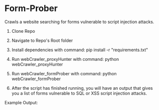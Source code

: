 # Form-Prober
Crawls a website searching for forms vulnerable to script injection attacks.

1. Clone Repo

2. Navigate to Repo's Root folder

3. Install dependencies with command:
        pip install -r "requirements.txt"

4. Run webCrawler_proxyHunter with command:
        python webCrawler_proxyHunter

5. Run webCrawler_formProber with command:
        python webCrawler_formProber

6. After the script has finished running, you will have an output that gives you a list of forms vulnerable to SQL or XSS script injection attacks.

Example Output:

<!-- URL: http://localhost/#/login
Payload: <script>alert('XSS')</script>
Vulnerable: False
Status: Not Vulnerable
Response Snippet: <html lang="en" data-critters-container="" class="fontawesome-i2svg-active fontawesome-i2svg-complete"><head>
  <meta charset="utf-8">
  <title>OWASP Juice Shop</title>
  <meta name="description" cont
Console Logs: ['http://localhost/rest/user/login - Failed to load resource: the server responded with a status of 500 (Internal Server Error)']
--------------------------------------------------
URL: http://localhost/#/login
Payload: 1' OR '1'='1
Vulnerable: True
Status: Vulnerable
Response Snippet: <html lang="en" data-critters-container="" class="fontawesome-i2svg-active fontawesome-i2svg-complete"><head>
  <meta charset="utf-8">
  <title>OWASP Juice Shop</title>
  <meta name="description" cont
Console Logs: ['http://localhost/rest/user/login - Failed to load resource: the server responded with a status of 401 (Unauthorized)', 'http://localhost/rest/user/login - Failed to load resource: the server responded with a status of 401 (Unauthorized)']
--------------------------------------------------
URL: http://localhost/#/contact
Payload: <script>alert('XSS')</script>
Vulnerable: False
Status: Not Vulnerable
Response Snippet: <html lang="en" data-critters-container="" class="fontawesome-i2svg-active fontawesome-i2svg-complete"><head>
  <meta charset="utf-8">
  <title>OWASP Juice Shop</title>
  <meta name="description" cont
Console Logs: ['https://cdnjs.cloudflare.com/ajax/libs/cookieconsent2/3.1.0/cookieconsent.min.css - Failed to load resource: net::ERR_TIMED_OUT', 'https://cdnjs.cloudflare.com/ajax/libs/cookieconsent2/3.1.0/cookieconsent.min.js - Failed to load resource: net::ERR_TIMED_OUT', 'https://cdnjs.cloudflare.com/ajax/libs/jquery/2.2.4/jquery.min.js - Failed to load resource: net::ERR_TIMED_OUT', "http://localhost/ 18:27 Uncaught TypeError: Cannot read properties of undefined (reading 'initialise')"]
--------------------------------------------------
URL: http://localhost/#/contact
Payload: 1' OR '1'='1
Vulnerable: True
Status: Vulnerable
Response Snippet: <html lang="en" data-critters-container="" class="fontawesome-i2svg-active fontawesome-i2svg-complete"><head>
  <meta charset="utf-8">
  <title>OWASP Juice Shop</title>
  <meta name="description" cont
Console Logs: []
--------------------------------------------------
URL: http://localhost/#/about
Payload: <script>alert('XSS')</script>
Vulnerable: False
Status: Not Vulnerable
Response Snippet: <html lang="en" data-critters-container="" class="fontawesome-i2svg-active fontawesome-i2svg-complete"><head>
  <meta charset="utf-8">
  <title>OWASP Juice Shop</title>
  <meta name="description" cont
Console Logs: ['https://cdnjs.cloudflare.com/ajax/libs/cookieconsent2/3.1.0/cookieconsent.min.css - Failed to load resource: net::ERR_TIMED_OUT', 'https://cdnjs.cloudflare.com/ajax/libs/cookieconsent2/3.1.0/cookieconsent.min.js - Failed to load resource: net::ERR_TIMED_OUT', 'https://cdnjs.cloudflare.com/ajax/libs/jquery/2.2.4/jquery.min.js - Failed to load resource: net::ERR_TIMED_OUT', "http://localhost/ 18:27 Uncaught TypeError: Cannot read properties of undefined (reading 'initialise')"]
--------------------------------------------------
URL: http://localhost/#/about
Payload: 1' OR '1'='1
Vulnerable: True
Status: Vulnerable
Response Snippet: <html lang="en" data-critters-container="" class="fontawesome-i2svg-active fontawesome-i2svg-complete"><head>
  <meta charset="utf-8">
  <title>OWASP Juice Shop</title>
  <meta name="description" cont
Console Logs: []
--------------------------------------------------
URL: http://localhost/#/photo-wall
Payload: <script>alert('XSS')</script>
Vulnerable: False
Status: Not Vulnerable
Response Snippet: <html lang="en" data-critters-container="" class="fontawesome-i2svg-active fontawesome-i2svg-complete"><head>
  <meta charset="utf-8">
  <title>OWASP Juice Shop</title>
  <meta name="description" cont
Console Logs: ['https://cdnjs.cloudflare.com/ajax/libs/cookieconsent2/3.1.0/cookieconsent.min.css - Failed to load resource: net::ERR_TIMED_OUT', 'https://cdnjs.cloudflare.com/ajax/libs/cookieconsent2/3.1.0/cookieconsent.min.js - Failed to load resource: net::ERR_TIMED_OUT', 'https://cdnjs.cloudflare.com/ajax/libs/jquery/2.2.4/jquery.min.js - Failed to load resource: net::ERR_TIMED_OUT', "http://localhost/ 18:27 Uncaught TypeError: Cannot read properties of undefined (reading 'initialise')"]
--------------------------------------------------
URL: http://localhost/#/photo-wall
Payload: 1' OR '1'='1
Vulnerable: True
Status: Vulnerable
Response Snippet: <html lang="en" data-critters-container="" class="fontawesome-i2svg-active fontawesome-i2svg-complete"><head>
  <meta charset="utf-8">
  <title>OWASP Juice Shop</title>
  <meta name="description" cont
Console Logs: []
--------------------------------------------------
URL: http://localhost/redirect?to=https://github.com/juice-shop/juice-shop
Payload: N/A
Vulnerable: False
Status: No Inputs
Response Snippet: 
Console Logs: []
--------------------------------------------------
URL: http://localhost/redirect?to=https://github.com/juice-shop/juice-shop
Payload: N/A
Vulnerable: False
Status: No Inputs
Response Snippet: 
Console Logs: []
--------------------------------------------------
URL: http://localhost/#/forgot-password
Payload: <script>alert('XSS')</script>
Vulnerable: False
Status: Not Vulnerable
Response Snippet: <html lang="en" data-critters-container="" class="fontawesome-i2svg-active fontawesome-i2svg-complete"><head>
  <meta charset="utf-8">
  <title>OWASP Juice Shop</title>
  <meta name="description" cont
Console Logs: ['https://cdnjs.cloudflare.com/ajax/libs/cookieconsent2/3.1.0/cookieconsent.min.css - Failed to load resource: net::ERR_TIMED_OUT', 'https://cdnjs.cloudflare.com/ajax/libs/cookieconsent2/3.1.0/cookieconsent.min.js - Failed to load resource: net::ERR_TIMED_OUT', 'https://cdnjs.cloudflare.com/ajax/libs/jquery/2.2.4/jquery.min.js - Failed to load resource: net::ERR_TIMED_OUT', "http://localhost/ 18:27 Uncaught TypeError: Cannot read properties of undefined (reading 'initialise')"]
--------------------------------------------------
URL: http://localhost/#/forgot-password
Payload: 1' OR '1'='1
Vulnerable: True
Status: Vulnerable
Response Snippet: <html lang="en" data-critters-container="" class="fontawesome-i2svg-active fontawesome-i2svg-complete"><head>
  <meta charset="utf-8">
  <title>OWASP Juice Shop</title>
  <meta name="description" cont
Console Logs: []
--------------------------------------------------
URL: http://localhost/#/register
Payload: <script>alert('XSS')</script>
Vulnerable: False
Status: Not Vulnerable
Response Snippet: <html lang="en" data-critters-container="" class="fontawesome-i2svg-active fontawesome-i2svg-complete"><head>
  <meta charset="utf-8">
  <title>OWASP Juice Shop</title>
  <meta name="description" cont
Console Logs: ['https://cdnjs.cloudflare.com/ajax/libs/cookieconsent2/3.1.0/cookieconsent.min.css - Failed to load resource: net::ERR_TIMED_OUT', 'https://cdnjs.cloudflare.com/ajax/libs/cookieconsent2/3.1.0/cookieconsent.min.js - Failed to load resource: net::ERR_TIMED_OUT', 'https://cdnjs.cloudflare.com/ajax/libs/jquery/2.2.4/jquery.min.js - Failed to load resource: net::ERR_TIMED_OUT', "http://localhost/ 18:27 Uncaught TypeError: Cannot read properties of undefined (reading 'initialise')"]
--------------------------------------------------
URL: http://localhost/#/register
Payload: 1' OR '1'='1
Vulnerable: True
Status: Vulnerable
Response Snippet: <html lang="en" data-critters-container="" class="fontawesome-i2svg-active fontawesome-i2svg-complete"><head>
  <meta charset="utf-8">
  <title>OWASP Juice Shop</title>
  <meta name="description" cont
Console Logs: [] -->
